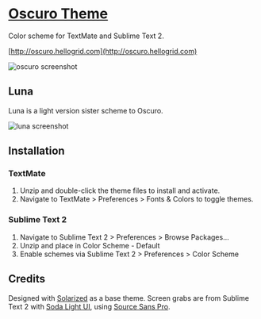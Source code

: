 # [Oscuro Theme](http://oscuro.hellogrid.com)
Color scheme for TextMate and Sublime Text 2.

[http://oscuro.hellogrid.com](http://oscuro.hellogrid.com)

![oscuro screenshot](http://oscuro.hellogrid.com/github/screen-oscuro.png)

## Luna
Luna is a light version sister scheme to Oscuro.

![luna screenshot](http://oscuro.hellogrid.com/github/screen-luna.png)

## Installation
### TextMate
1. Unzip and double-click the theme files to install and activate.
2. Navigate to TextMate > Preferences > Fonts & Colors to toggle themes.

### Sublime Text 2
1. Navigate to Sublime Text 2 > Preferences > Browse Packages...
2. Unzip and place in Color Scheme - Default
3. Enable schemes via Sublime Text 2 > Preferences > Color Scheme

## Credits
Designed with [Solarized](http://ethanschoonover.com/solarized) as a base theme. Screen grabs are from Sublime Text 2 with [Soda Light UI](https://github.com/buymeasoda/soda-theme), using [Source Sans Pro](http://blogs.adobe.com/typblography/2012/08/source-sans-pro.html).
